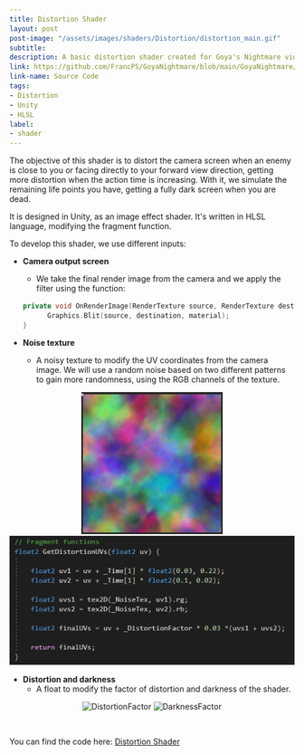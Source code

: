 ```yaml
---
title: Distortion Shader
layout: post
post-image: "/assets/images/shaders/Distortion/distortion_main.gif"
subtitle: 
description: A basic distortion shader created for Goya's Nightmare videogame
link: https://github.com/FrancPS/GoyaNightmare/blob/main/GoyaNightmare/Assets/Shaders/S_PostProcess.shader
link-name: Source Code
tags:
- Distortion
- Unity
- HLSL
label:
- shader
---
```



The objective of this shader is to distort the camera screen when an enemy is close to you or facing directly to your forward view direction, getting more distortion when the action time is increasing. 
With it, we simulate the remaining life points you have, getting a fully dark screen when you are dead.

It is designed in Unity, as an image effect shader. It's written in HLSL language, modifying the fragment function.

To develop this shader, we use different inputs:
* **Camera output screen**<br/>
  * We take the final render image from the camera and we apply the filter using the function:<br/>

  ```cpp  
  private void OnRenderImage(RenderTexture source, RenderTexture destination) { 
        Graphics.Blit(source, destination, material);
  }
  ```      
* **Noise texture**<br/>
  * A noisy texture to modify the UV coordinates from the camera image. We will use a random noise based on two different patterns to gain more randomness, using the RGB channels of the texture. 
<p align="center">
  <img src="/assets/images/shaders/Distortion/noise_texture.gif" alt="NoiseTexture" width="250"/>
  <img src="/assets/images/shaders/Distortion/noise_code.png" alt="NoiseCode" width="550"/>
</p>

* **Distortion and darkness**<br/>
  * A float to modify the factor of distortion and darkness of the shader.

<p align="center">
  <img src="/assets/images/shaders/Distortion/distortion_factor.gif" alt="DistortionFactor" width="600"/>
  <img src="/assets/images/shaders/Distortion/darkness_factor.gif" alt="DarknessFactor" width="600"/>
</p>

<br/>

You can find the code here: <a href="https://github.com/FrancPS/GoyaNightmare/blob/main/GoyaNightmare/Assets/Shaders/S_PostProcess.shader" target="_blank">Distortion Shader</a>
